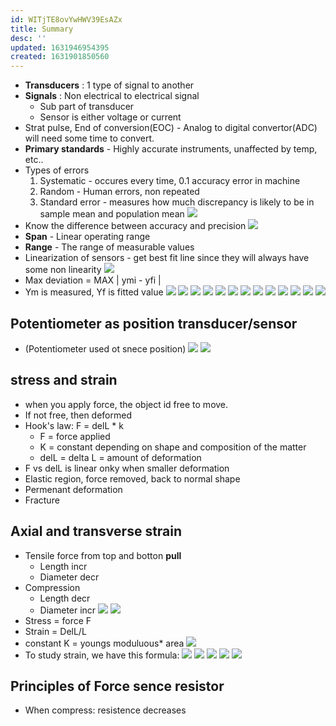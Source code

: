 ```yaml
---
id: WITjTE8ovYwHWV39EsAZx
title: Summary
desc: ''
updated: 1631946954395
created: 1631901850560
---
```


* **Transducers** : 1 type of signal to another
* **Signals** : Non electrical to electrical signal 
    * Sub part of transducer
    * Sensor is either voltage or current
*  Strat pulse, End of conversion(EOC) - Analog to digital convertor(ADC) will need some time to convert.
* **Primary standards** - Highly accurate instruments, unaffected by temp, etc..
* Types of errors
    1. Systematic - occures every time, 0.1 accuracy error in machine
    2. Random - Human errors, non repeated
    3. Standard error - measures how much discrepancy is likely to be in sample mean and population mean
    ![](/assets/images/2021-09-18-10-49-00.png)
* Know the difference between accuracy and precision
![](/assets/images/2021-09-18-11-35-43.png)
* **Span** - Linear operating range
* **Range** -  The range of measurable values
* Linearization of sensors - get best fit line since they will always have some non linearity
![](/assets/images/2021-09-18-11-40-50.png)
* Max deviation = MAX | ymi - yfi | 
* Ym is measured, Yf is fitted value
![](2021-11-28-11-37-22.png)
![](2021-11-28-11-43-24.png)
![](2021-11-28-11-55-08.png)
![](2021-11-28-11-56-09.png)
![](2021-11-28-12-14-43.png)
![](2021-11-28-12-55-45.png)
![](2021-11-28-17-08-02.png)
![](2021-11-28-17-22-06.png)
![](2021-11-28-17-23-13.png)
![](2021-11-28-17-24-42.png)
![](2021-11-28-17-27-10.png) 
![](2021-11-28-17-31-53.png)
![](2021-11-28-17-33-54.png) 
## Potentiometer as position transducer/sensor
- (Potentiometer used ot snece position)
![](2021-11-28-17-52-17.png)
![](2021-11-28-17-59-19.png)
## stress and strain
 * when you apply force, the object id free to move.
 * If not free, then deformed
 * Hook's law: F = delL * k
    * F = force applied
    * K = constant depending on shape and composition of the matter
    * delL = delta L = amount of deformation
* F vs delL is linear onky when smaller deformation
* Elastic region, force removed, back to normal shape
* Permenant deformation
* Fracture
## Axial and transverse strain
* Tensile force from top and botton **pull**
    * Length incr
    * Diameter decr
* Compression
    * Length decr
    * Diameter incr
![](2021-11-28-18-08-48.png) 
![](2021-11-28-18-13-19.png)
* Stress = force F
* Strain = DelL/L
* constant K = youngs moduluous* area
![](2021-11-28-18-17-48.png)
* To study strain,
we have this formula:
![](2021-11-28-18-58-08.png)
![](2021-11-28-19-28-11.png)
![](2021-11-28-19-32-41.png)
![](2021-11-28-19-35-58.png)
![](2021-11-28-19-37-34.png)
## Principles of Force sence resistor
* When compress: resistence decreases
